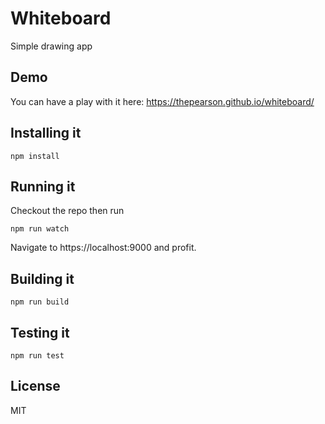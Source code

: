 # Whiteboard

Simple drawing app

## Demo

You can have a play with it here: https://thepearson.github.io/whiteboard/

## Installing it

```
npm install
```

## Running it

Checkout the repo then run

```
npm run watch
```

Navigate to https://localhost:9000 and profit.

## Building it

```
npm run build
```

## Testing it

```
npm run test
```


## License

MIT